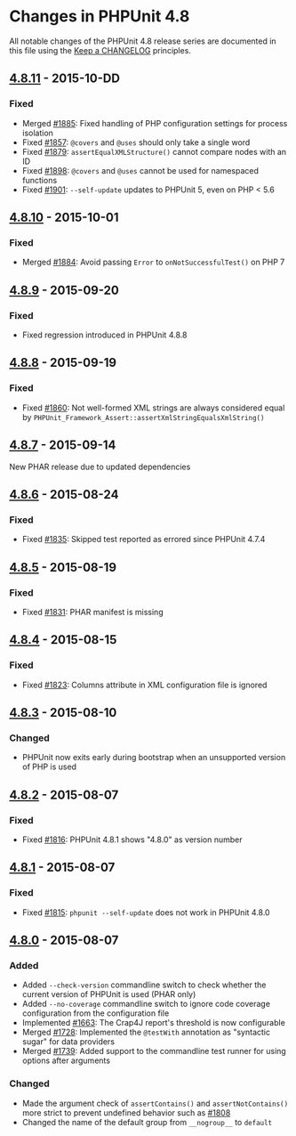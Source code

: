 # Changes in PHPUnit 4.8

All notable changes of the PHPUnit 4.8 release series are documented in this file using the [Keep a CHANGELOG](http://keepachangelog.com/) principles.

## [4.8.11] - 2015-10-DD

### Fixed

* Merged [#1885](https://github.com/sebastianbergmann/phpunit/issues/1885): Fixed handling of PHP configuration settings for process isolation
* Fixed [#1857](https://github.com/sebastianbergmann/phpunit/issues/1857): `@covers` and `@uses` should only take a single word
* Fixed [#1879](https://github.com/sebastianbergmann/phpunit/issues/1879): `assertEqualXMLStructure()` cannot compare nodes with an ID
* Fixed [#1898](https://github.com/sebastianbergmann/phpunit/issues/1898): `@covers` and `@uses` cannot be used for namespaced functions
* Fixed [#1901](https://github.com/sebastianbergmann/phpunit/issues/1901): `--self-update` updates to PHPUnit 5, even on PHP < 5.6

## [4.8.10] - 2015-10-01

### Fixed

* Merged [#1884](https://github.com/sebastianbergmann/phpunit/issues/1884): Avoid passing `Error` to `onNotSuccessfulTest()` on PHP 7

## [4.8.9] - 2015-09-20

### Fixed

* Fixed regression introduced in PHPUnit 4.8.8

## [4.8.8] - 2015-09-19

### Fixed

* Fixed [#1860](https://github.com/sebastianbergmann/phpunit/issues/1860): Not well-formed XML strings are always considered equal by `PHPUnit_Framework_Assert::assertXmlStringEqualsXmlString()`

## [4.8.7] - 2015-09-14

New PHAR release due to updated dependencies

## [4.8.6] - 2015-08-24

### Fixed

* Fixed [#1835](https://github.com/sebastianbergmann/phpunit/issues/1835): Skipped test reported as errored since PHPUnit 4.7.4

## [4.8.5] - 2015-08-19

### Fixed

* Fixed [#1831](https://github.com/sebastianbergmann/phpunit/issues/1831): PHAR manifest is missing

## [4.8.4] - 2015-08-15

### Fixed

* Fixed [#1823](https://github.com/sebastianbergmann/phpunit/issues/1823): Columns attribute in XML configuration file is ignored

## [4.8.3] - 2015-08-10

### Changed

* PHPUnit now exits early during bootstrap when an unsupported version of PHP is used

## [4.8.2] - 2015-08-07

### Fixed

* Fixed [#1816](https://github.com/sebastianbergmann/phpunit/issues/1816): PHPUnit 4.8.1 shows "4.8.0" as version number

## [4.8.1] - 2015-08-07

### Fixed

* Fixed [#1815](https://github.com/sebastianbergmann/phpunit/issues/1815): `phpunit --self-update` does not work in PHPUnit 4.8.0

## [4.8.0] - 2015-08-07

### Added

* Added `--check-version` commandline switch to check whether the current version of PHPUnit is used (PHAR only)
* Added `--no-coverage` commandline switch to ignore code coverage configuration from the configuration file
* Implemented [#1663](https://github.com/sebastianbergmann/phpunit/issues/1663): The Crap4J report's threshold is now configurable
* Merged [#1728](https://github.com/sebastianbergmann/phpunit/issues/1728): Implemented the `@testWith` annotation as "syntactic sugar" for data providers
* Merged [#1739](https://github.com/sebastianbergmann/phpunit/issues/1739): Added support to the commandline test runner for using options after arguments

### Changed

* Made the argument check of `assertContains()` and `assertNotContains()` more strict to prevent undefined behavior such as [#1808](https://github.com/sebastianbergmann/phpunit/issues/1808)
* Changed the name of the default group from `__nogroup__` to `default`

[4.8.11]: https://github.com/sebastianbergmann/phpunit/compare/4.8.10...4.8.11
[4.8.10]: https://github.com/sebastianbergmann/phpunit/compare/4.8.9...4.8.10
[4.8.9]: https://github.com/sebastianbergmann/phpunit/compare/4.8.8...4.8.9
[4.8.8]: https://github.com/sebastianbergmann/phpunit/compare/4.8.7...4.8.8
[4.8.7]: https://github.com/sebastianbergmann/phpunit/compare/4.8.6...4.8.7
[4.8.6]: https://github.com/sebastianbergmann/phpunit/compare/4.8.5...4.8.6
[4.8.5]: https://github.com/sebastianbergmann/phpunit/compare/4.8.4...4.8.5
[4.8.4]: https://github.com/sebastianbergmann/phpunit/compare/4.8.3...4.8.4
[4.8.3]: https://github.com/sebastianbergmann/phpunit/compare/4.8.2...4.8.3
[4.8.2]: https://github.com/sebastianbergmann/phpunit/compare/4.8.1...4.8.2
[4.8.1]: https://github.com/sebastianbergmann/phpunit/compare/4.8.0...4.8.1
[4.8.0]: https://github.com/sebastianbergmann/phpunit/compare/4.7...4.8.0

